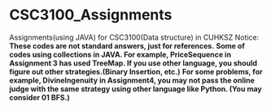 # CSC3100_Assignments

Assignments(using JAVA) for CSC3100(Data structure) in CUHKSZ
Notice: 
**These codes are not standard answers, just for references.**
**Some of codes using collections in JAVA. For example, PriceSequence in Assignment 3 has used TreeMap. If you use other language, you should figure out other strategies.(Binary Insertion, etc.)**
**For some problems, for example, DivineIngenuity in Assignment4, you may not pass the online judge with the same strategy using other language like Python. (You may consider 01 BFS.)**


